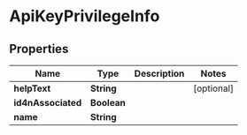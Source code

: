 
# ApiKeyPrivilegeInfo

## Properties
Name | Type | Description | Notes
------------ | ------------- | ------------- | -------------
**helpText** | **String** |  |  [optional]
**id4nAssociated** | **Boolean** |  | 
**name** | **String** |  | 



